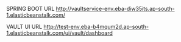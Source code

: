 SPRING BOOT URL 
http://vaultservice-env.eba-diw35its.ap-south-1.elasticbeanstalk.com/

VAULT UI URL
http://test-env.eba-b4mqum2d.ap-south-1.elasticbeanstalk.com/ui/vault/dashboard
